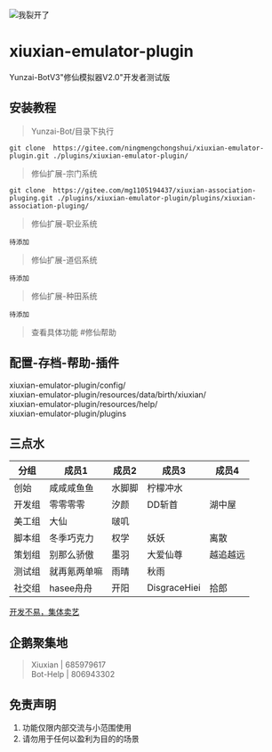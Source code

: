 ![我裂开了](https://s1.ax1x.com/2022/11/02/xH9Kcd.jpg)    
# xiuxian-emulator-plugin         
Yunzai-BotV3"修仙模拟器V2.0"开发者测试版                  

## 安装教程      

> Yunzai-Bot/目录下执行      
```
git clone  https://gitee.com/ningmengchongshui/xiuxian-emulator-plugin.git ./plugins/xiuxian-emulator-plugin/   
```
>修仙扩展-宗门系统
```
git clone  https://gitee.com/mg1105194437/xiuxian-association-pluging.git ./plugins/xiuxian-emulator-plugin/plugins/xiuxian-association-pluging/        
```
>修仙扩展-职业系统    
```
待添加     
```
>修仙扩展-道侣系统
```
待添加   
```
>修仙扩展-种田系统
```
待添加   
```      
> 查看具体功能  #修仙帮助          

## 配置-存档-帮助-插件   
xiuxian-emulator-plugin/config/            
xiuxian-emulator-plugin/resources/data/birth/xiuxian/     
xiuxian-emulator-plugin/resources/help/         
xiuxian-emulator-plugin/plugins          


## 三点水

分组  | 成员1 | 成员2 | 成员3 | 成员4
------------- | ------------- | ------------- | ------------- | -------------
创始  | 咸咸咸鱼鱼  | 水脚脚  | 柠檬冲水  | 
开发组  | 零零零零  | 汐颜  | DD斩首  | 湖中屋
美工组  | 大仙  | 啵叽  |   | 
脚本组  | 冬季巧克力  | 权学  | 妖妖 | 离散
策划组  | 别那么骄傲  | 墨羽  | 大爱仙尊  | 越追越远
测试组  |  就再氪两单嘛 | 雨晴  | 秋雨  | 
社交组  |  hasee舟舟 | 开阳  | DisgraceHiei  | 拾郎  

[开发不易，集体卖艺](https://afdian.net/a/ningmengchongshui)    

## 企鹅聚集地
>Xiuxian   | 685979617    
>Bot-Help  | 806943302     
  
## 免责声明       
1. 功能仅限内部交流与小范围使用       
2. 请勿用于任何以盈利为目的的场景    